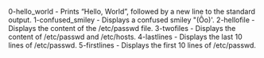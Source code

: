 0-hello_world - Prints “Hello, World”, followed by a new line to the standard output.
1-confused_smiley - Displays a confused smiley "(Ôo)'.
2-hellofile - Displays the content of the /etc/passwd file.
3-twofiles - Displays the content of /etc/passwd and /etc/hosts.
4-lastlines - Displays the last 10 lines of /etc/passwd.
5-firstlines - Displays the first 10 lines of /etc/passwd.
